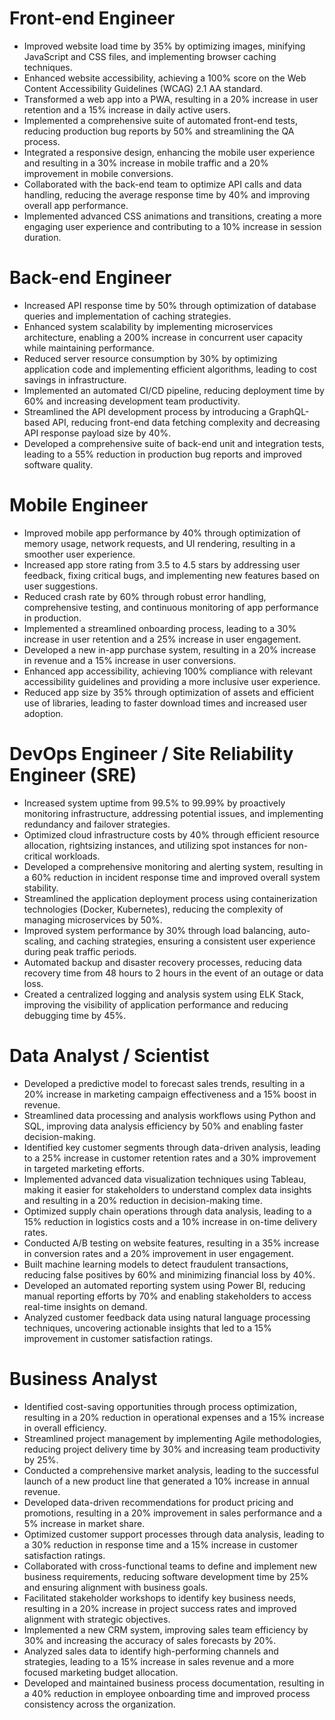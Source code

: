 # Front-end Engineer
- Improved website load time by 35% by optimizing images, minifying JavaScript and CSS files, and implementing browser caching techniques.
- Enhanced website accessibility, achieving a 100% score on the Web Content Accessibility Guidelines (WCAG) 2.1 AA standard.
- Transformed a web app into a PWA, resulting in a 20% increase in user retention and a 15% increase in daily active users.
- Implemented a comprehensive suite of automated front-end tests, reducing production bug reports by 50% and streamlining the QA process.
- Integrated a responsive design, enhancing the mobile user experience and resulting in a 30% increase in mobile traffic and a 20% improvement in mobile conversions.
- Collaborated with the back-end team to optimize API calls and data handling, reducing the average response time by 40% and improving overall app performance.
- Implemented advanced CSS animations and transitions, creating a more engaging user experience and contributing to a 10% increase in session duration.

# Back-end Engineer
- Increased API response time by 50% through optimization of database queries and implementation of caching strategies.
- Enhanced system scalability by implementing microservices architecture, enabling a 200% increase in concurrent user capacity while maintaining performance.
- Reduced server resource consumption by 30% by optimizing application code and implementing efficient algorithms, leading to cost savings in infrastructure.
- Implemented an automated CI/CD pipeline, reducing deployment time by 60% and increasing development team productivity.
- Streamlined the API development process by introducing a GraphQL-based API, reducing front-end data fetching complexity and decreasing API response payload size by 40%.
- Developed a comprehensive suite of back-end unit and integration tests, leading to a 55% reduction in production bug reports and improved software quality.

# Mobile Engineer

- Improved mobile app performance by 40% through optimization of memory usage, network requests, and UI rendering, resulting in a smoother user experience.
- Increased app store rating from 3.5 to 4.5 stars by addressing user feedback, fixing critical bugs, and implementing new features based on user suggestions.
- Reduced crash rate by 60% through robust error handling, comprehensive testing, and continuous monitoring of app performance in production.
- Implemented a streamlined onboarding process, leading to a 30% increase in user retention and a 25% increase in user engagement.
- Developed a new in-app purchase system, resulting in a 20% increase in revenue and a 15% increase in user conversions.
- Enhanced app accessibility, achieving 100% compliance with relevant accessibility guidelines and providing a more inclusive user experience.
- Reduced app size by 35% through optimization of assets and efficient use of libraries, leading to faster download times and increased user adoption.

# DevOps Engineer / Site Reliability Engineer (SRE)

- Increased system uptime from 99.5% to 99.99% by proactively monitoring infrastructure, addressing potential issues, and implementing redundancy and failover strategies.
- Optimized cloud infrastructure costs by 40% through efficient resource allocation, rightsizing instances, and utilizing spot instances for non-critical workloads.
- Developed a comprehensive monitoring and alerting system, resulting in a 60% reduction in incident response time and improved overall system stability.
- Streamlined the application deployment process using containerization technologies (Docker, Kubernetes), reducing the complexity of managing microservices by 50%.
- Improved system performance by 30% through load balancing, auto-scaling, and caching strategies, ensuring a consistent user experience during peak traffic periods.
- Automated backup and disaster recovery processes, reducing data recovery time from 48 hours to 2 hours in the event of an outage or data loss.
- Created a centralized logging and analysis system using ELK Stack, improving the visibility of application performance and reducing debugging time by 45%.

# Data Analyst / Scientist

- Developed a predictive model to forecast sales trends, resulting in a 20% increase in marketing campaign effectiveness and a 15% boost in revenue.
- Streamlined data processing and analysis workflows using Python and SQL, improving data analysis efficiency by 50% and enabling faster decision-making.
- Identified key customer segments through data-driven analysis, leading to a 25% increase in customer retention rates and a 30% improvement in targeted marketing efforts.
- Implemented advanced data visualization techniques using Tableau, making it easier for stakeholders to understand complex data insights and resulting in a 20% reduction in decision-making time.
- Optimized supply chain operations through data analysis, leading to a 15% reduction in logistics costs and a 10% increase in on-time delivery rates.
- Conducted A/B testing on website features, resulting in a 35% increase in conversion rates and a 20% improvement in user engagement.
- Built machine learning models to detect fraudulent transactions, reducing false positives by 60% and minimizing financial loss by 40%.
- Developed an automated reporting system using Power BI, reducing manual reporting efforts by 70% and enabling stakeholders to access real-time insights on demand.
- Analyzed customer feedback data using natural language processing techniques, uncovering actionable insights that led to a 15% improvement in customer satisfaction ratings.

# Business Analyst

- Identified cost-saving opportunities through process optimization, resulting in a 20% reduction in operational expenses and a 15% increase in overall efficiency.
- Streamlined project management by implementing Agile methodologies, reducing project delivery time by 30% and increasing team productivity by 25%.
- Conducted a comprehensive market analysis, leading to the successful launch of a new product line that generated a 10% increase in annual revenue.
- Developed data-driven recommendations for product pricing and promotions, resulting in a 20% improvement in sales performance and a 5% increase in market share.
- Optimized customer support processes through data analysis, leading to a 30% reduction in response time and a 15% increase in customer satisfaction ratings.
- Collaborated with cross-functional teams to define and implement new business requirements, reducing software development time by 25% and ensuring alignment with business goals.
- Facilitated stakeholder workshops to identify key business needs, resulting in a 20% increase in project success rates and improved alignment with strategic objectives.
- Implemented a new CRM system, improving sales team efficiency by 30% and increasing the accuracy of sales forecasts by 20%.
- Analyzed sales data to identify high-performing channels and strategies, leading to a 15% increase in sales revenue and a more focused marketing budget allocation.
- Developed and maintained business process documentation, resulting in a 40% reduction in employee onboarding time and improved process consistency across the organization.
